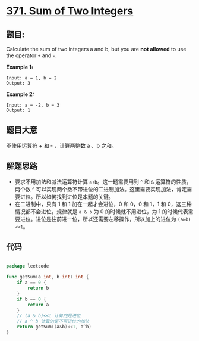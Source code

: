 # [371. Sum of Two Integers](https://leetcode.com/problems/sum-of-two-integers/)


## 题目:

Calculate the sum of two integers a and b, but you are **not allowed** to use the operator `+` and `-`.

**Example 1:**

    Input: a = 1, b = 2
    Output: 3

**Example 2:**

    Input: a = -2, b = 3
    Output: 1


## 题目大意

不使用运算符 + 和 - ​​​​​​​，计算两整数 ​​​​​​​a 、b ​​​​​​​之和。

## 解题思路

- 要求不用加法和减法运算符计算 `a+b`。这一题需要用到 `^` 和 `&` 运算符的性质，两个数 ^ 可以实现两个数不带进位的二进制加法。这里需要实现加法，肯定需要进位。所以如何找到进位是本题的关键。
- 在二进制中，只有 1 和 1 加在一起才会进位，0 和 0，0 和 1，1 和 0，这三种情况都不会进位，规律就是 `a & b` 为 0 的时候就不用进位，为 1 的时候代表需要进位。进位是往前进一位，所以还需要左移操作，所以加上的进位为 `(a&b)<<1`。


## 代码

```go

package leetcode

func getSum(a int, b int) int {
	if a == 0 {
		return b
	}
	if b == 0 {
		return a
	}
	// (a & b)<<1 计算的是进位
	// a ^ b 计算的是不带进位的加法
	return getSum((a&b)<<1, a^b)
}

```